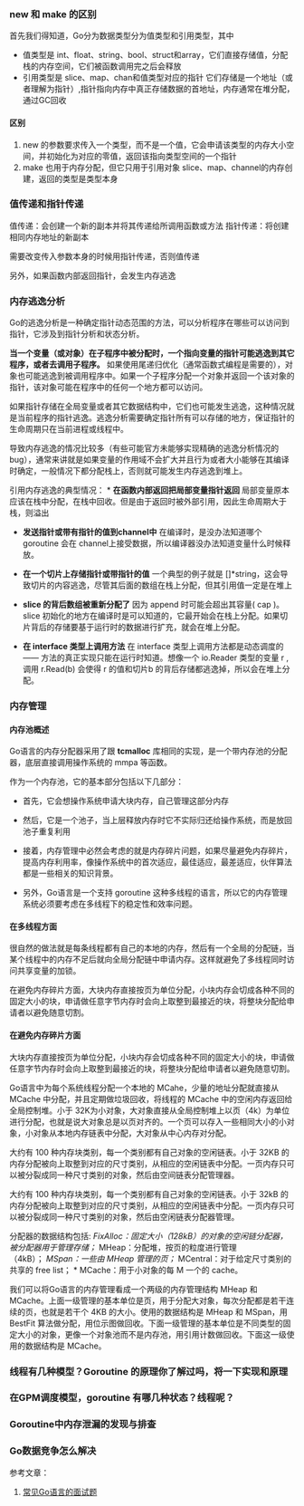 ### new 和 make 的区别

首先我们得知道，Go分为数据类型分为值类型和引用类型，其中

- 值类型是 int、float、string、bool、struct和array，它们直接存储值，分配栈的内存空间，它们被函数调用完之后会释放
- 引用类型是 slice、map、chan和值类型对应的指针 它们存储是一个地址（或者理解为指针）,指针指向内存中真正存储数据的首地址，内存通常在堆分配，通过GC回收

#### 区别

1. new 的参数要求传入一个类型，而不是一个值，它会申请该类型的内存大小空间，并初始化为对应的零值，返回该指向类型空间的一个指针
2. make 也用于内存分配，但它只用于引用对象 slice、map、channel的内存创建，返回的类型是类型本身

### 值传递和指针传递

值传递：会创建一个新的副本并将其传递给所调用函数或方法 指针传递：将创建相同内存地址的新副本

需要改变传入参数本身的时候用指针传递，否则值传递

另外，如果函数内部返回指针，会发生内存逃逸

### 内存逃逸分析

Go的逃逸分析是一种确定指针动态范围的方法，可以分析程序在哪些可以访问到指针，它涉及到指针分析和状态分析。

**当一个变量（或对象）在子程序中被分配时，一个指向变量的指针可能逃逸到其它程序，或者去调用子程序。** 如果使用尾递归优化（通常函数式编程是需要的），对象也可能逃逸到被调用程序中。如果一个子程序分配一个对象并返回一个该对象的指针，该对象可能在程序中的任何一个地方都可以访问。

如果指针存储在全局变量或者其它数据结构中，它们也可能发生逃逸，这种情况就是当前程序的指针逃逸。逃逸分析需要确定指针所有可以存储的地方，保证指针的生命周期只在当前进程或线程中。

导致内存逃逸的情况比较多（有些可能官方未能够实现精确的逃逸分析情况的bug），通常来讲就是如果变量的作用域不会扩大并且行为或者大小能够在其编译时确定，一般情况下都分配栈上，否则就可能发生内存逃逸到堆上。

引用内存逃逸的典型情况： * **在函数内部返回把局部变量指针返回** 局部变量原本应该在栈中分配，在栈中回收。但是由于返回时被外部引用，因此生命周期大于栈，则溢出

-   **发送指针或带有指针的值到channel中** 在编译时，是没办法知道哪个 goroutine 会在 channel上接受数据，所以编译器没办法知道变量什么时候释放。  
    
-   **在一个切片上存储指针或带指针的值** 一个典型的例子就是 []*string，这会导致切片的内容逃逸，尽管其后面的数组在栈上分配，但其引用值一定是在堆上  
    
-   **slice 的背后数组被重新分配了** 因为 append 时可能会超出其容量( cap )。 slice 初始化的地方在编译时是可以知道的，它最开始会在栈上分配。如果切片背后的存储要基于运行时的数据进行扩充，就会在堆上分配。  
    
-   **在 interface 类型上调用方法** 在 interface 类型上调用方法都是动态调度的 —— 方法的真正实现只能在运行时知道。想像一个 io.Reader 类型的变量 r , 调用 r.Read(b) 会使得 r 的值和切片b 的背后存储都逃逸掉，所以会在堆上分配。



### 内存管理

#### 内存池概述

Go语言的内存分配器采用了跟 **tcmalloc** 库相同的实现，是一个带内存池的分配器，底层直接调用操作系统的 mmpa 等函数。

作为一个内存池，它的基本部分包括以下几部分：

-   首先，它会想操作系统申请大块内存，自己管理这部分内存  
    
-   然后，它是一个池子，当上层释放内存时它不实际归还给操作系统，而是放回池子重复利用  
    
-   接着，内存管理中必然会考虑的就是内存碎片问题，如果尽量避免内存碎片，提高内存利用率，像操作系统中的首次适应，最佳适应，最差适应，伙伴算法都是一些相关的知识背景。  
    
-   另外，Go语言是一个支持 goroutine 这种多线程的语言，所以它的内存管理系统必须要考虑在多线程下的稳定性和效率问题。  
    

#### 在多线程方面

很自然的做法就是每条线程都有自己的本地的内存，然后有一个全局的分配链，当某个线程中的内存不足后就向全局分配链中申请内存。这样就避免了多线程同时访问共享变量的加锁。

在避免内存碎片方面，大块内存直接按页为单位分配，小块内存会切成各种不同的固定大小的块，申请做任意字节内存时会向上取整到最接近的块，将整块分配给申请者以避免随意切割。

#### 在避免内存碎片方面

大块内存直接按页为单位分配，小块内存会切成各种不同的固定大小的块，申请做任意字节内存时会向上取整到最接近的块，将整块分配给申请者以避免随意切割。

Go语言中为每个系统线程分配一个本地的 MCahe，少量的地址分配就直接从 MCache 中分配，并且定期做垃圾回收，将线程的 MCache 中的空闲内存返回给全局控制堆。小于 32K为小对象，大对象直接从全局控制堆上以页（4k）为单位进行分配，也就是说大对象总是以页对齐的。一个页可以存入一些相同大小的小对象，小对象从本地内存链表中分配，大对象从中心内存对分配。

大约有 100 种内存块类别，每一个类别都有自己对象的空闲链表。小于 32KB 的内存分配被向上取整到对应的尺寸类别，从相应的空闲链表中分配。一页内存只可以被分裂成同一种尺寸类别的对象，然后由空间链表分配管理器。

大约有 100 种内存块类别，每一个类别都有自己对象的空闲链表。小于 32kB 的内存分配被向上取整到对应的尺寸类别，从相应的空闲链表中分配。一页内存只可以被分裂成同一种尺寸类别的对象，然后由空闲链表分配器管理。

分配器的数据结构包括: _FixAlloc：固定大小（128kB）的对象的空闲链分配器，被分配器用于管理存储；_ MHeap：分配堆，按页的粒度进行管理（4kB）； _MSpan：一些由 MHeap 管理的页；_ MCentral：对于给定尺寸类别的共享的 free list； * MCache：用于小对象的每 M 一个的 cache。

我们可以将Go语言的内存管理看成一个两级的内存管理结构 MHeap 和 MCache。上面一级管理的基本单位是页，用于分配大对象，每次分配都是若干连续的页，也就是若干个 4KB 的大小。使用的数据结构是 MHeap 和 MSpan，用 BestFit 算法做分配，用位示图做回收。下面一级管理的基本单位是不同类型的固定大小的对象，更像一个对象池而不是内存池，用引用计数做回收。下面这一级使用的数据结构是 MCache。

### 线程有几种模型？Goroutine 的原理你了解过吗，将一下实现和原理

### 在GPM调度模型，goroutine 有哪几种状态？线程呢？

### Goroutine中内存泄漏的发现与排查

### Go数据竞争怎么解决





参考文章：
1. [常见Go语言的面试题](https://zhuanlan.zhihu.com/p/360306642)